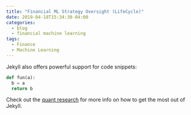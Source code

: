 ```yaml
---
title: "Financial ML Strategy Oversight (LifeCycle)"
date: 2019-04-18T15:34:30-04:00
categories:
  - blog
  - financial machine learning
tags:
  - Finance
  - Machine Learning
---
```



Jekyll also offers powerful support for code snippets:

```python
def fun(a):
  b = a
  return b
```

Check out the [quant research][quant-research] for more info on how to get the most out of Jekyll.

[quant-research]: https://quantresearch.org
